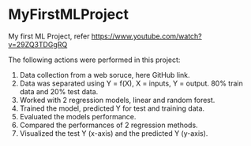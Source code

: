 # MyFirstMLProject
My first ML Project, refer https://www.youtube.com/watch?v=29ZQ3TDGgRQ

The following actions were performed in this project:
1. Data collection from a web soruce, here GitHub link.
2. Data was separated using Y = f(X), X = inputs, Y = output. 80% train data and 20% test data.
3. Worked with 2 regression models, linear and random forest.
4. Trained the model, predicted Y for test and training data.
5. Evaluated the models performance.
6. Compared the performances of 2 regression methods.
7. Visualized the test Y (x-axis) and the predicted Y (y-axis).
